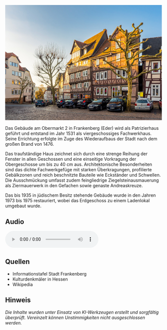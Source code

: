 ![Bürgerhaus](./images/frankenberg/p35.jpg)

Das Gebäude am Obermarkt 2 in Frankenberg (Eder) wird als Patrizierhaus geführt und entstand im Jahr 1531 als viergeschossiges Fachwerkhaus. Seine Errichtung erfolgte im Zuge des Wiederaufbaus der Stadt nach dem großen Brand von 1476.

Das traufständige Haus zeichnet sich durch eine strenge Reihung der Fenster in allen Geschossen und eine einseitige Vorkragung der Obergeschosse um bis zu 40 cm aus. Architektonische Besonderheiten sind das dichte Fachwerkgefüge mit starken Überkragungen, profilierte Gebälkzonen und reich beschnitzte Bauteile wie Eckständer und Schwellen. Die Ausschmückung umfasst zudem feingliedrige Ziegelsteinausmauerung als Ziermauerwerk in den Gefachen sowie genaste Andreaskreuze.

Das bis 1935 in jüdischem Besitz stehende Gebäude wurde in den Jahren 1973 bis 1975 restauriert, wobei das Erdgeschoss zu einem Ladenlokal umgebaut wurde.

## Audio

<audio controls class="full-width-audio">
  <source src="locales/frankenberg/de/p35.mp3" type="audio/mpeg">
  Dein Browser unterstützt kein Audioelement.
</audio>

## Quellen

- Informationstafel Stadt Frankenberg
- Kulturdenkmäler in Hessen
- Wikipedia

## Hinweis

_Die Inhalte wurden unter Einsatz von KI-Werkzeugen erstellt und sorgfältig überprüft. Vereinzelt können Unstimmigkeiten nicht ausgeschlossen werden._